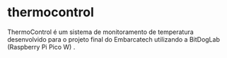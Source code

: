 # thermocontrol
ThermoControl é um sistema de monitoramento de temperatura desenvolvido para o projeto final do Embarcatech utilizando a BitDogLab (Raspberry Pi Pico W) . 
